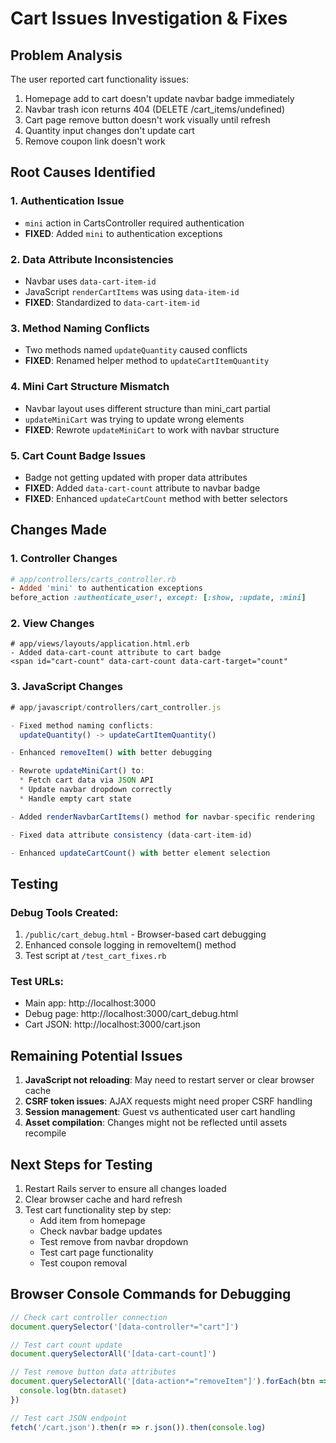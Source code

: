 # Cart Issues Investigation & Fixes

## Problem Analysis

The user reported cart functionality issues:
1. Homepage add to cart doesn't update navbar badge immediately
2. Navbar trash icon returns 404 (DELETE /cart_items/undefined)
3. Cart page remove button doesn't work visually until refresh
4. Quantity input changes don't update cart
5. Remove coupon link doesn't work

## Root Causes Identified

### 1. Authentication Issue
- `mini` action in CartsController required authentication
- **FIXED**: Added `mini` to authentication exceptions

### 2. Data Attribute Inconsistencies
- Navbar uses `data-cart-item-id`
- JavaScript `renderCartItems` was using `data-item-id`
- **FIXED**: Standardized to `data-cart-item-id`

### 3. Method Naming Conflicts
- Two methods named `updateQuantity` caused conflicts
- **FIXED**: Renamed helper method to `updateCartItemQuantity`

### 4. Mini Cart Structure Mismatch
- Navbar layout uses different structure than mini_cart partial
- `updateMiniCart` was trying to update wrong elements
- **FIXED**: Rewrote `updateMiniCart` to work with navbar structure

### 5. Cart Count Badge Issues
- Badge not getting updated with proper data attributes
- **FIXED**: Added `data-cart-count` attribute to navbar badge
- **FIXED**: Enhanced `updateCartCount` method with better selectors

## Changes Made

### 1. Controller Changes
```ruby
# app/controllers/carts_controller.rb
- Added 'mini' to authentication exceptions
before_action :authenticate_user!, except: [:show, :update, :mini]
```

### 2. View Changes
```erb
# app/views/layouts/application.html.erb
- Added data-cart-count attribute to cart badge
<span id="cart-count" data-cart-count data-cart-target="count"
```

### 3. JavaScript Changes
```javascript
# app/javascript/controllers/cart_controller.js

- Fixed method naming conflicts:
  updateQuantity() -> updateCartItemQuantity()

- Enhanced removeItem() with better debugging

- Rewrote updateMiniCart() to:
  * Fetch cart data via JSON API
  * Update navbar dropdown correctly
  * Handle empty cart state

- Added renderNavbarCartItems() method for navbar-specific rendering

- Fixed data attribute consistency (data-cart-item-id)

- Enhanced updateCartCount() with better element selection
```

## Testing

### Debug Tools Created:
1. `/public/cart_debug.html` - Browser-based cart debugging
2. Enhanced console logging in removeItem() method
3. Test script at `/test_cart_fixes.rb`

### Test URLs:
- Main app: http://localhost:3000
- Debug page: http://localhost:3000/cart_debug.html
- Cart JSON: http://localhost:3000/cart.json

## Remaining Potential Issues

1. **JavaScript not reloading**: May need to restart server or clear browser cache
2. **CSRF token issues**: AJAX requests might need proper CSRF handling
3. **Session management**: Guest vs authenticated user cart handling
4. **Asset compilation**: Changes might not be reflected until assets recompile

## Next Steps for Testing

1. Restart Rails server to ensure all changes loaded
2. Clear browser cache and hard refresh
3. Test cart functionality step by step:
   - Add item from homepage
   - Check navbar badge updates
   - Test remove from navbar dropdown
   - Test cart page functionality
   - Test coupon removal

## Browser Console Commands for Debugging

```javascript
// Check cart controller connection
document.querySelector('[data-controller*="cart"]')

// Test cart count update
document.querySelectorAll('[data-cart-count]')

// Test remove button data attributes
document.querySelectorAll('[data-action*="removeItem"]').forEach(btn => {
  console.log(btn.dataset)
})

// Test cart JSON endpoint
fetch('/cart.json').then(r => r.json()).then(console.log)
```
